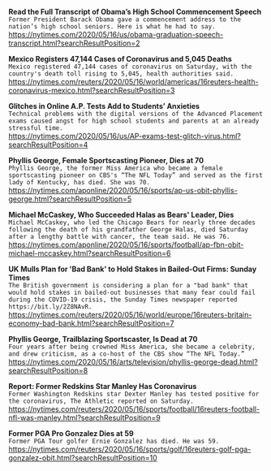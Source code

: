 **Read the Full Transcript of Obama’s High School Commencement Speech**\
`Former President Barack Obama gave a commencement address to the nation’s high school seniors. Here is what he had to say.`\
https://nytimes.com/2020/05/16/us/obama-graduation-speech-transcript.html?searchResultPosition=2

**Mexico Registers 47,144 Cases of Coronavirus and 5,045 Deaths**\
`Mexico registered 47,144 cases of coronavirus on Saturday, with the country's death toll rising to 5,045, health authorities said.  `\
https://nytimes.com/reuters/2020/05/16/world/americas/16reuters-health-coronavirus-mexico.html?searchResultPosition=3

**Glitches in Online A.P. Tests Add to Students’ Anxieties**\
`Technical problems with the digital versions of the Advanced Placement exams caused angst for high school students and parents at an already stressful time.`\
https://nytimes.com/2020/05/16/us/AP-exams-test-glitch-virus.html?searchResultPosition=4

**Phyllis George, Female Sportscasting Pioneer, Dies at 70**\
`Phyllis George, the former Miss America who became a female sportscasting pioneer on CBS's “The NFL Today” and served as the first lady of Kentucky, has died. She was 70.`\
https://nytimes.com/aponline/2020/05/16/sports/ap-us-obit-phyllis-george.html?searchResultPosition=5

**Michael McCaskey, Who Succeeded Halas as Bears' Leader, Dies**\
`Michael McCaskey, who led the Chicago Bears for nearly three decades following the death of his grandfather George Halas, died Saturday after a lengthy battle with cancer, the team said. He was 76.`\
https://nytimes.com/aponline/2020/05/16/sports/football/ap-fbn-obit-michael-mccaskey.html?searchResultPosition=6

**UK Mulls Plan for 'Bad Bank' to Hold Stakes in Bailed-Out Firms: Sunday Times**\
`The British government is considering a plan for a "bad bank" that would hold stakes in bailed-out businesses that many fear could fail during the COVID-19 crisis, the Sunday Times newspaper reported https://bit.ly/2Z8NAvR.`\
https://nytimes.com/reuters/2020/05/16/world/europe/16reuters-britain-economy-bad-bank.html?searchResultPosition=7

**Phyllis George, Trailblazing Sportscaster, Is Dead at 70**\
`Four years after being crowned Miss America, she became a celebrity, and drew criticism, as a co-host of the CBS show “The NFL Today.”`\
https://nytimes.com/2020/05/16/arts/television/phyllis-george-dead.html?searchResultPosition=8

**Report: Former Redskins Star Manley Has Coronavirus**\
`Former Washington Redskins star Dexter Manley has tested positive for the coronavirus, The Athletic reported on Saturday.`\
https://nytimes.com/reuters/2020/05/16/sports/football/16reuters-football-nfl-was-manley.html?searchResultPosition=9

**Former PGA Pro Gonzalez Dies at 59**\
`Former PGA Tour golfer Ernie Gonzalez has died. He was 59.`\
https://nytimes.com/reuters/2020/05/16/sports/golf/16reuters-golf-pga-gonzalez-obit.html?searchResultPosition=10

